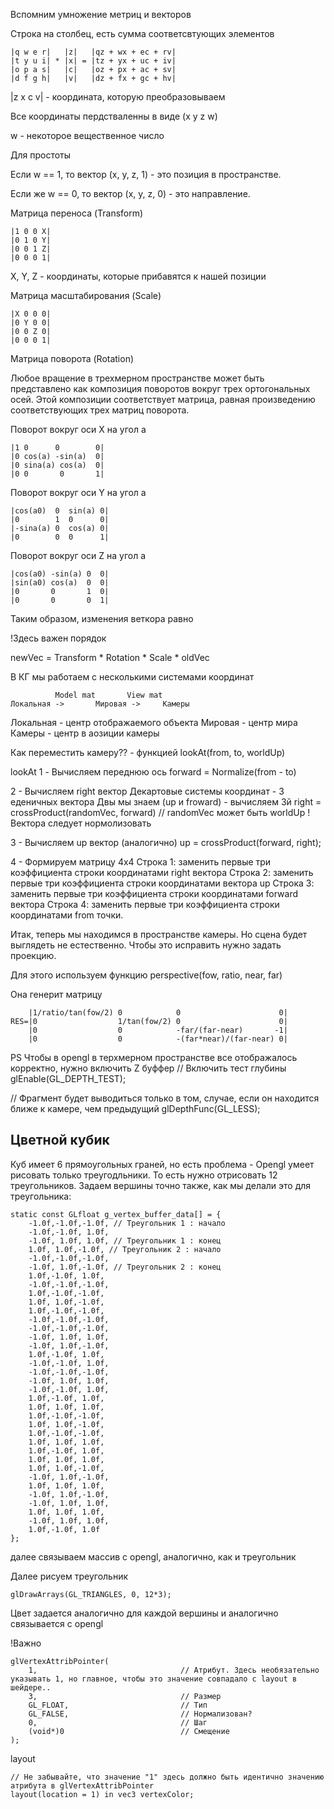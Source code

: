 Вспомним умножение метриц и векторов

Строка на столбец, есть сумма соответсвтующих элементов

```
|q w e r|   |z|   |qz + wx + ec + rv|
|t y u i| * |x| = |tz + yx + uc + iv|
|o p a s|   |c|   |oz + px + ac + sv|
|d f g h|   |v|   |dz + fx + gc + hv|
```

|z x c v| - координата, которую преобразовываем

Все координаты пердстваленны в виде (x y z w)

w - некоторое вещественное число

Для простоты

Если w == 1, то вектор (x, y, z, 1) - это позиция в пространстве.

Если же w == 0, то вектор (x, y, z, 0) - это направление.

Матрица переноса (Transform)

```
|1 0 0 X|
|0 1 0 Y|
|0 0 1 Z|
|0 0 0 1|
```

X, Y, Z - координаты, которые прибавятся к нашей позиции

Матрица масштабирования (Scale)

```
|X 0 0 0|
|0 Y 0 0|
|0 0 Z 0|
|0 0 0 1|
```

Матрица поворота (Rotation)

Любое вращение в трехмерном пространстве может быть представлено как композиция поворотов вокруг трех ортогональных осей. Этой композиции соответствует матрица, равная произведению соответствующих трех матриц поворота.

Поворот вокруг оси X на угол a
```
|1 0      0        0|
|0 cos(a) -sin(a)  0|
|0 sina(a) cos(a)  0|
|0 0       0       1|
```


Поворот вокруг оси Y на угол a
```
|cos(a0)  0  sin(a) 0|
|0        1  0      0|
|-sina(a) 0  cos(a) 0|
|0        0  0      1|
```

Поворот вокруг оси Z на угол a
```
|cos(a0) -sin(a) 0  0|
|sin(a0) cos(a)  0  0|
|0       0       1  0|
|0       0       0  1|
```

Таким образом, изменения веткора равно

!Здесь важен порядок

newVec = Transform * Rotation * Scale * oldVec

В КГ мы работаем с несколькими системами координат
```
          Model mat       View mat
Локальная ->       Мировая ->     Камеры
```
Локальная - центр отображаемого объекта
Мировая - центр мира
Камеры - центр в аозиции камеры

Как переместить камеру?? - функцией lookAt(from, to, worldUp)

lookAt
1 - Вычисляем переднюю ось
forward = Normalize(from - to)

2 - Вычисляем right вектор
Декартовые системы координат - 3 еденичных вектора
Двы мы знаем (up и froward) - вычисляем 3й
right = crossProduct(randomVec, forward) // randomVec может быть worldUp
! Вектора следует нормолизовать

3 - Вычисляем up вектор (аналогично)
up = crossProduct(forward, right); 

4 - Формируем матрицу 4x4
Строка 1: заменить первые три коэффициента строки координатами right вектора
Строка 2: заменить первые три коэффициента строки координатами вектора up
Строка 3: заменить первые три коэффициента строки координатами forward вектора
Строка 4: заменить первые три коэффициента строки координатами from точки.


Итак, теперь мы находимся в пространстве камеры. Но сцена будет выглядеть не естественно.
Чтобы это исправить нужно задать проекцию.

Для этого используем функцию perspective(fow, ratio, near, far)

Она генерит матрицу
```
    |1/ratio/tan(fow/2) 0            0                      0|
RES=|0                  1/tan(fow/2) 0                      0|
    |0                  0            -far/(far-near)       -1|
    |0                  0            -(far*near)/(far-near) 0|
```

PS Чтобы в opengl в терхмерном пространстве все отображалось корректно, нужно включить Z буффер
// Включить тест глубины
glEnable(GL_DEPTH_TEST);

// Фрагмент будет выводиться только в том, случае, если он находится ближе к камере, чем предыдущий
glDepthFunc(GL_LESS);



## Цветной кубик

Куб имеет 6 прямоугольных граней, но есть проблема - Opengl умеет рисовать только треугодльники.
То есть нужно отрисовать 12 треугольников. Задаем вершины точно также, как мы делали это для треугольника:

```
static const GLfloat g_vertex_buffer_data[] = {
    -1.0f,-1.0f,-1.0f, // Треугольник 1 : начало
    -1.0f,-1.0f, 1.0f,
    -1.0f, 1.0f, 1.0f, // Треугольник 1 : конец
    1.0f, 1.0f,-1.0f, // Треугольник 2 : начало
    -1.0f,-1.0f,-1.0f,
    -1.0f, 1.0f,-1.0f, // Треугольник 2 : конец
    1.0f,-1.0f, 1.0f,
    -1.0f,-1.0f,-1.0f,
    1.0f,-1.0f,-1.0f,
    1.0f, 1.0f,-1.0f,
    1.0f,-1.0f,-1.0f,
    -1.0f,-1.0f,-1.0f,
    -1.0f,-1.0f,-1.0f,
    -1.0f, 1.0f, 1.0f,
    -1.0f, 1.0f,-1.0f,
    1.0f,-1.0f, 1.0f,
    -1.0f,-1.0f, 1.0f,
    -1.0f,-1.0f,-1.0f,
    -1.0f, 1.0f, 1.0f,
    -1.0f,-1.0f, 1.0f,
    1.0f,-1.0f, 1.0f,
    1.0f, 1.0f, 1.0f,
    1.0f,-1.0f,-1.0f,
    1.0f, 1.0f,-1.0f,
    1.0f,-1.0f,-1.0f,
    1.0f, 1.0f, 1.0f,
    1.0f,-1.0f, 1.0f,
    1.0f, 1.0f, 1.0f,
    1.0f, 1.0f,-1.0f,
    -1.0f, 1.0f,-1.0f,
    1.0f, 1.0f, 1.0f,
    -1.0f, 1.0f,-1.0f,
    -1.0f, 1.0f, 1.0f,
    1.0f, 1.0f, 1.0f,
    -1.0f, 1.0f, 1.0f,
    1.0f,-1.0f, 1.0f
};
```

далее связываем массив с opengl, аналогично, как и треугольник

Далее рисуем треугольник

```
glDrawArrays(GL_TRIANGLES, 0, 12*3); 
```

Цвет задается аналогично для каждой вершины и аналогично связывается с opengl

!Важно

```
glVertexAttribPointer(
    1,                                // Атрибут. Здесь необязательно указывать 1, но главное, чтобы это значение совпадало с layout в шейдере..
    3,                                // Размер
    GL_FLOAT,                         // Тип
    GL_FALSE,                         // Нормализован?
    0,                                // Шаг
    (void*)0                          // Смещение
);
```

layout

```
// Не забывайте, что значение "1" здесь должно быть идентично значению атрибута в glVertexAttribPointer
layout(location = 1) in vec3 vertexColor;
```
